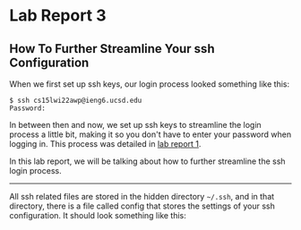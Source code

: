 # Lab Report 3

## How To Further Streamline Your ssh Configuration

When we first set up ssh keys, our login process looked something like this:

```
$ ssh cs15lwi22awp@ieng6.ucsd.edu
Password: 
```
In between then and now, we set up ssh keys to streamline the login process a little bit, making it so you don't have to enter your password when logging in. This process was detailed in [lab report 1](lab-report-1-week-2.html). 

In this lab report, we will be talking about how to further streamline the ssh login process. 

---

All ssh related files are stored in the hidden directory ```~/.ssh```, and in that directory, there is a file called config that stores the settings of your ssh configuration. It should look something like this: 
